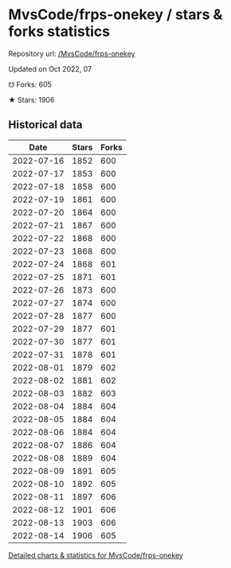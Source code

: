 # MvsCode/frps-onekey / stars & forks statistics

Repository url: [/MvsCode/frps-onekey](https://github.com/MvsCode/frps-onekey)

Updated on Oct 2022, 07

☋ Forks: 605

★ Stars: 1906

## Historical data
| Date | Stars | Forks |
|------|-------|-------|
| 2022-07-16 | 1852 | 600 | 
| 2022-07-17 | 1853 | 600 | 
| 2022-07-18 | 1858 | 600 | 
| 2022-07-19 | 1861 | 600 | 
| 2022-07-20 | 1864 | 600 | 
| 2022-07-21 | 1867 | 600 | 
| 2022-07-22 | 1868 | 600 | 
| 2022-07-23 | 1868 | 600 | 
| 2022-07-24 | 1868 | 601 | 
| 2022-07-25 | 1871 | 601 | 
| 2022-07-26 | 1873 | 600 | 
| 2022-07-27 | 1874 | 600 | 
| 2022-07-28 | 1877 | 600 | 
| 2022-07-29 | 1877 | 601 | 
| 2022-07-30 | 1877 | 601 | 
| 2022-07-31 | 1878 | 601 | 
| 2022-08-01 | 1879 | 602 | 
| 2022-08-02 | 1881 | 602 | 
| 2022-08-03 | 1882 | 603 | 
| 2022-08-04 | 1884 | 604 | 
| 2022-08-05 | 1884 | 604 | 
| 2022-08-06 | 1884 | 604 | 
| 2022-08-07 | 1886 | 604 | 
| 2022-08-08 | 1889 | 604 | 
| 2022-08-09 | 1891 | 605 | 
| 2022-08-10 | 1892 | 605 | 
| 2022-08-11 | 1897 | 606 | 
| 2022-08-12 | 1901 | 606 | 
| 2022-08-13 | 1903 | 606 | 
| 2022-08-14 | 1906 | 605 | 


[Detailed charts & statistics for MvsCode/frps-onekey](https://reviewgithub.com/rep/MvsCode/frps-onekey)
